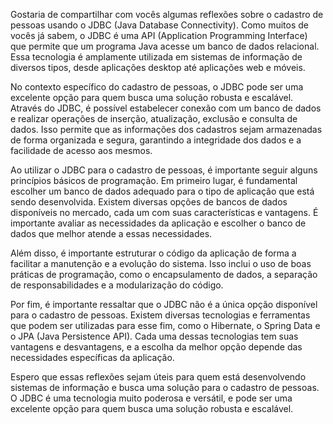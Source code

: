 
Gostaria de compartilhar com vocês algumas reflexões sobre o cadastro de pessoas usando o JDBC (Java Database Connectivity). Como muitos de vocês já sabem, o JDBC é uma API (Application Programming Interface) que permite que um programa Java acesse um banco de dados relacional. Essa tecnologia é amplamente utilizada em sistemas de informação de diversos tipos, desde aplicações desktop até aplicações web e móveis.

No contexto específico do cadastro de pessoas, o JDBC pode ser uma excelente opção para quem busca uma solução robusta e escalável. Através do JDBC, é possível estabelecer conexão com um banco de dados e realizar operações de inserção, atualização, exclusão e consulta de dados. Isso permite que as informações dos cadastros sejam armazenadas de forma organizada e segura, garantindo a integridade dos dados e a facilidade de acesso aos mesmos.

Ao utilizar o JDBC para o cadastro de pessoas, é importante seguir alguns princípios básicos de programação. Em primeiro lugar, é fundamental escolher um banco de dados adequado para o tipo de aplicação que está sendo desenvolvida. Existem diversas opções de bancos de dados disponíveis no mercado, cada um com suas características e vantagens. É importante avaliar as necessidades da aplicação e escolher o banco de dados que melhor atende a essas necessidades.

Além disso, é importante estruturar o código da aplicação de forma a facilitar a manutenção e a evolução do sistema. Isso inclui o uso de boas práticas de programação, como o encapsulamento de dados, a separação de responsabilidades e a modularização do código.

Por fim, é importante ressaltar que o JDBC não é a única opção disponível para o cadastro de pessoas. Existem diversas tecnologias e ferramentas que podem ser utilizadas para esse fim, como o Hibernate, o Spring Data e o JPA (Java Persistence API). Cada uma dessas tecnologias tem suas vantagens e desvantagens, e a escolha da melhor opção depende das necessidades específicas da aplicação.

Espero que essas reflexões sejam úteis para quem está desenvolvendo sistemas de informação e busca uma solução para o cadastro de pessoas. O JDBC é uma tecnologia muito poderosa e versátil, e pode ser uma excelente opção para quem busca uma solução robusta e escalável.
